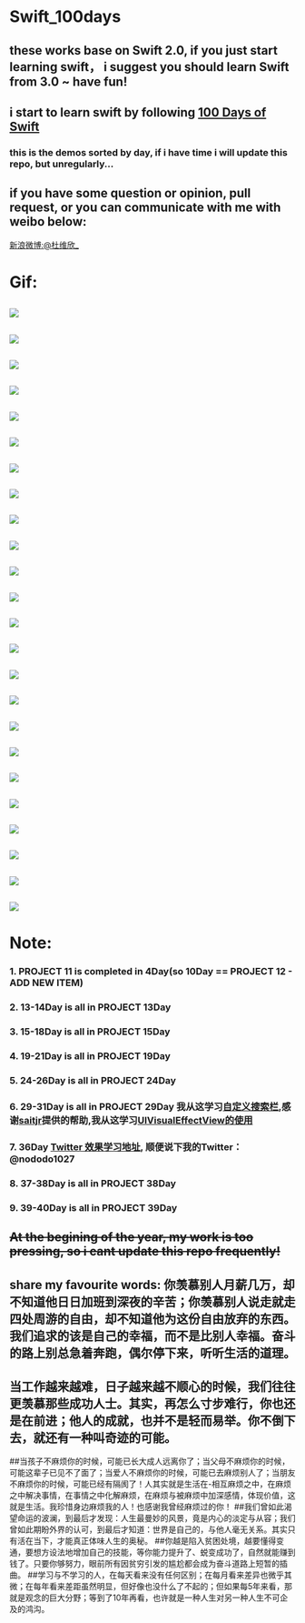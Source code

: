 # Swift_100days
## these works base on Swift 2.0,  if you just start learning swift， i suggest you should learn Swift from 3.0 ~ have fun!
## i start to learn swift by following [100 Days of Swift](http://samvlu.com/)
### this is the demos sorted by day, if i have time i will update this repo, but unregularly...
## if you have some question or opinion, pull request, or you can communicate with me with weibo below:
[新浪微博:@杜维欣_](http://weibo.com/u/2386823145/home?topnav=1&wvr=6)
# Gif:
##
![](https://github.com/Nododo/Swift_100days/blob/master/GIF/0.gif)
##
![](https://github.com/Nododo/Swift_100days/blob/master/GIF/1.gif)
##
![](https://github.com/Nododo/Swift_100days/blob/master/GIF/2.gif)
##
![](https://github.com/Nododo/Swift_100days/blob/master/GIF/3.gif)
##
![](https://github.com/Nododo/Swift_100days/blob/master/GIF/4.gif)
##
![](https://github.com/Nododo/Swift_100days/blob/master/GIF/5.gif)
##
![](https://github.com/Nododo/Swift_100days/blob/master/GIF/6.gif)
##
![](https://github.com/Nododo/Swift_100days/blob/master/GIF/7.gif)
##
![](https://github.com/Nododo/Swift_100days/blob/master/GIF/8.gif)
##
![](https://github.com/Nododo/Swift_100days/blob/master/GIF/9.gif)
##
![](https://github.com/Nododo/Swift_100days/blob/master/GIF/14Day.gif)
##
![](https://github.com/Nododo/Swift_100days/blob/master/GIF/18Day.gif)
##
![](https://github.com/Nododo/Swift_100days/blob/master/GIF/19Day.gif)
##
![](https://github.com/Nododo/Swift_100days/blob/master/GIF/23Day.gif)
##
![](https://github.com/Nododo/Swift_100days/blob/master/GIF/26Day.gif)
##
![](https://github.com/Nododo/Swift_100days/blob/master/GIF/27Day.gif)
##
![](https://github.com/Nododo/Swift_100days/blob/master/GIF/28Day.gif)
##
![](https://github.com/Nododo/Swift_100days/blob/master/GIF/30Day.gif)
##
![](https://github.com/Nododo/Swift_100days/blob/master/GIF/32.gif)
##
![](https://github.com/Nododo/Swift_100days/blob/master/GIF/33.gif)
##
![](https://github.com/Nododo/Swift_100days/blob/master/GIF/34.gif)
##
![](https://github.com/Nododo/Swift_100days/blob/master/GIF/36.gif)
##
![](https://github.com/Nododo/Swift_100days/blob/master/GIF/37.gif)
##
![](https://github.com/Nododo/Swift_100days/blob/master/GIF/39.gif)
##
# Note:
### 1. PROJECT 11 is completed in 4Day(so 10Day == PROJECT 12 - ADD NEW ITEM)
### 2. 13-14Day is all in PROJECT 13Day
### 3. 15-18Day is all in PROJECT 15Day
### 4. 19-21Day is all in PROJECT 19Day
### 5. 24-26Day is all in PROJECT 24Day
### 6. 29-31Day is all in PROJECT 29Day 我从这学习[自定义搜索栏](http://swift.gg/2015/09/11/custom_search_bar_tutorial/),感谢[saitjr](https://github.com/saitjr)提供的帮助,我从这学习[UIVisualEffectView的使用](http://dev.classmethod.jp/references/ios8-uivisualeffectview-ref/)
### 7. 36Day [Twitter 效果学习地址](https://github.com/callumboddy/CBZSplashView), 顺便说下我的Twitter：@nododo1027
### 8. 37-38Day is all in PROJECT 38Day
### 9. 39-40Day is all in PROJECT 39Day
## ~~At the begining of the year, my work is too pressing, so i cant update this repo frequently!~~

## share my favourite words: 你羡慕别人月薪几万，却不知道他日日加班到深夜的辛苦；你羡慕别人说走就走四处周游的自由，却不知道他为这份自由放弃的东西。我们追求的该是自己的幸福，而不是比别人幸福。奋斗的路上别总急着奔跑，偶尔停下来，听听生活的道理。
## 当工作越来越难，日子越来越不顺心的时候，我们往往更羡慕那些成功人士。其实，再怎么寸步难行，你也还是在前进；他人的成就，也并不是轻而易举。你不倒下去，就还有一种叫奇迹的可能。
##当孩子不麻烦你的时候，可能已长大成人远离你了；当父母不麻烦你的时候，可能这辈子已见不了面了；当爱人不麻烦你的时候，可能已去麻烦别人了；当朋友不麻烦你的时候，可能已经有隔阂了！人其实就是生活在-相互麻烦之中，在麻烦之中解决事情，在事情之中化解麻烦，在麻烦与被麻烦中加深感情，体现价值，这就是生活。我珍惜身边麻烦我的人！也感谢我曾经麻烦过的你！
##我们曾如此渴望命运的波澜，到最后才发现：人生最曼妙的风景，竟是内心的淡定与从容；我们曾如此期盼外界的认可，到最后才知道：世界是自己的，与他人毫无关系。其实只有活在当下，才能真正体味人生的奥秘。
##你越是陷入贫困处境，越要懂得变通，要想方设法地增加自己的技能，等你能力提升了、蜕变成功了，自然就能赚到钱了。只要你够努力，眼前所有因贫穷引发的尴尬都会成为奋斗道路上短暂的插曲。
##学习与不学习的人，在每天看来没有任何区别；在每月看来差异也微乎其微；在每年看来差距虽然明显，但好像也没什么了不起的；但如果每5年来看，那就是观念的巨大分野；等到了10年再看，也许就是一种人生对另一种人生不可企及的鸿沟。
